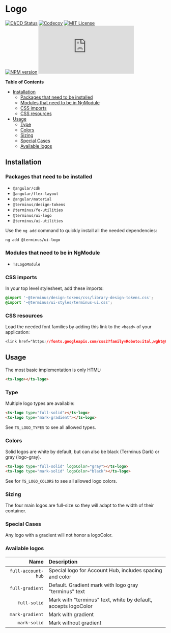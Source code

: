 <h1>Logo</h1>

[![CI/CD Status][github-action-badge]][github-action-link] [![Codecov][codecov-badge]][codecov-project] [![MIT License][license-image]][license-url]  
[![NPM version][npm-version-image]][npm-package] [![Library size][file-size-badge]][raw-distribution-js]

<!-- START doctoc generated TOC please keep comment here to allow auto update -->
<!-- DON'T EDIT THIS SECTION, INSTEAD RE-RUN doctoc TO UPDATE -->
**Table of Contents**

- [Installation](#installation)
  - [Packages that need to be installed](#packages-that-need-to-be-installed)
  - [Modules that need to be in NgModule](#modules-that-need-to-be-in-ngmodule)
  - [CSS imports](#css-imports)
  - [CSS resources](#css-resources)
- [Usage](#usage)
  - [Type](#type)
  - [Colors](#colors)
  - [Sizing](#sizing)
  - [Special Cases](#special-cases)
  - [Available logos](#available-logos)

<!-- END doctoc generated TOC please keep comment here to allow auto update -->

## Installation

### Packages that need to be installed

- `@angular/cdk`
- `@angular/flex-layout`
- `@angular/material`
- `@terminus/design-tokens`
- `@terminus/fe-utilities`
- `@terminus/ui-logo`
- `@terminus/ui-utilities`

Use the `ng add` command to quickly install all the needed dependencies:

```bash
ng add @terminus/ui-logo
```

### Modules that need to be in NgModule

- `TsLogoModule`

### CSS imports

In your top level stylesheet, add these imports:

```css
@import '~@terminus/design-tokens/css/library-design-tokens.css';
@import '~@terminus/ui-styles/terminus-ui.css';
```  

### CSS resources

Load the needed font families by adding this link to the `<head>` of your application:

```css
<link href="https://fonts.googleapis.com/css2?family=Roboto:ital,wght@0,400;0,500;0,700;1,400&display=swap" rel="stylesheet">
```

## Usage

The most basic implementation is only HTML:

```html
<ts-logo></ts-logo>
```

### Type

Multiple logo types are available:

```html
<ts-logo type="full-solid"></ts-logo>
<ts-logo type="mark-gradient"></ts-logo>
```

See `TS_LOGO_TYPES` to see all allowed types.

### Colors

Solid logos are white by default, but can also be black (Terminus Dark) or gray (logo-gray).

```html
<ts-logo type="full-solid" logoColor="gray"></ts-logo>
<ts-logo type="mark-solid" logoColor="black"></ts-logo>
```

See for `TS_LOGO_COLORS` to see all allowed logo colors.

### Sizing

The four main logos are full-size so they will adapt to the width of their container.

### Special Cases

Any logo with a gradient will not honor a logoColor.

### Available logos

|               Name | Description                                                    |
|-------------------:|:---------------------------------------------------------------|
| `full-account-hub` | Special logo for Account Hub, includes spacing and color       |
|    `full-gradient` | Default. Gradient mark with logo gray "terminus" text          |
|       `full-solid` | Mark with "terminus" text, white by default, accepts logoColor |
|    `mark-gradient` | Mark with gradient                                             |
|       `mark-solid` | Mark without gradient                                          |


<!-- Links -->
[license-url]:         https://github.com/GetTerminus/terminus-oss/blob/release/LICENSE
[license-image]:       http://img.shields.io/badge/license-MIT-blue.svg
[codecov-project]:     https://codecov.io/gh/GetTerminus/terminus-oss
[codecov-badge]:       https://codecov.io/gh/GetTerminus/terminus-oss/branch/release/graph/badge.svg
[npm-version-image]:   http://img.shields.io/npm/v/@terminus/ui-logo.svg
[npm-package]:         https://www.npmjs.com/package/@terminus/ui-logo
[github-action-badge]: https://github.com/GetTerminus/terminus-oss/workflows/Release%20CI/badge.svg
[github-action-link]:  https://github.com/GetTerminus/terminus-oss/actions?query=workflow%3A%22CI+Release%22
[file-size-badge]:     http://img.badgesize.io/https://unpkg.com/@terminus/ui-logo/bundles/terminus-ui-logo.umd.min.js?compression=gzip
[raw-distribution-js]: https://unpkg.com/@terminus/ui-logo/bundles/terminus-ui-logo.umd.js
